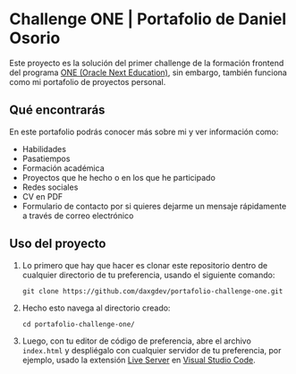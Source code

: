 # Challenge ONE | Portafolio de Daniel Osorio

Este proyecto es la solución del primer challenge de la formación frontend del programa [ONE (Oracle Next Education)](https://www.oracle.com/co/education/oracle-next-education/), sin embargo, también funciona como mi portafolio de proyectos personal.

## Qué encontrarás

En este portafolio podrás conocer más sobre mi y ver información como:

- Habilidades
- Pasatiempos
- Formación académica
- Proyectos que he hecho o en los que he participado
- Redes sociales
- CV en PDF
- Formulario de contacto por si quieres dejarme un mensaje rápidamente a través de correo electrónico

## Uso del proyecto

1. Lo primero que hay que hacer es clonar este repositorio dentro de cualquier directorio de tu preferencia, usando el siguiente comando:

   `git clone https://github.com/daxgdev/portafolio-challenge-one.git`

2. Hecho esto navega al directorio creado:

   `cd portafolio-challenge-one/`

3. Luego, con tu editor de código de preferencia, abre el archivo `index.html` y despliégalo con cualquier servidor de tu preferencia, por ejemplo, usado la extensión [Live Server](https://marketplace.visualstudio.com/items?itemName=ritwickdey.LiveServer) en [Visual Studio Code](https://code.visualstudio.com/).
